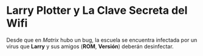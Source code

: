 # Larry Plotter y La Clave Secreta del Wifi

Desde que en *Matrix* hubo un bug, la escuela se encuentra infectada por un virus que **Larry** y sus amigos (**ROM**, **Versión**) deberán desinfectar.